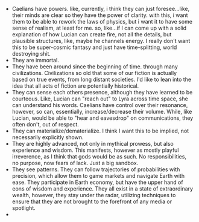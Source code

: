 - Caelians have powers.  like, currently, i think they can just foresee...like, their minds are clear so they have the power of clarity.  with this, i want them to be able to rework the laws of physics, but i want it to have some sense of realism, at least for me.  so, like...if I can come up with a solid explanation of how Lucian can create fire, not all the details, but plausible structures, like, maybe he channels energy.  I really don't want this to be super-cosmic fantasy and just have time-splitting, world destroying shit.
- They are immortal.
- They have been around since the beginning of time.  through many civilizations.  Civilizations so old that some of our fiction is actually based on true events, from long distant societies.  I'd like to lean into the idea that all acts of fiction are potentially historical.
- They can sense each others presence, although they have learned to be courteous.  Like, Lucian can "reach out" to Lyra across time space, she can understand his words.  Caelians have control over their resonance, however, so can, essentially, increase/decrease their volume.  While, like Lucian, would be able to "hear and eavesdrop" on communications, they often don't, out of respect.
- They can materialize/dematerialize.  I think I want this to be implied, not necessarily explicitly shown. 
- They are highly advanced, not only in mythical prowess, but also experience and wisdom.  This manifests, however as mostly playful irreverence, as I think that gods would be as such.  No responsibilities, no purpose, now fears of lack.  Just a big sandbox.
- They see patterns.  They can follow trajectories of probabilities with precision, which allow them to game markets and navigate Earth with ease.  They participate in Earth economy, but have the upper hand of eons of wisdom and experience.  They all exist in a state of extraordinary wealth, however, they stay under the radar, utilizing techniques to ensure that they are not brought to the forefront of any media or spotlight.
- 